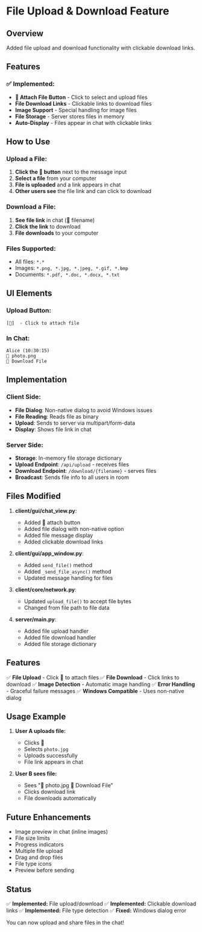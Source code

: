 # File Upload & Download Feature

## Overview
Added file upload and download functionality with clickable download links.

## Features

### ✅ Implemented:
- **📎 Attach File Button** - Click to select and upload files
- **File Download Links** - Clickable links to download files
- **Image Support** - Special handling for image files
- **File Storage** - Server stores files in memory
- **Auto-Display** - Files appear in chat with clickable links

## How to Use

### Upload a File:

1. **Click the 📎 button** next to the message input
2. **Select a file** from your computer
3. **File is uploaded** and a link appears in chat
4. **Other users see** the file link and can click to download

### Download a File:

1. **See file link** in chat (📎 filename)
2. **Click the link** to download
3. **File downloads** to your computer

### Files Supported:
- All files: `*.*`
- Images: `*.png, *.jpg, *.jpeg, *.gif, *.bmp`
- Documents: `*.pdf, *.doc, *.docx, *.txt`

## UI Elements

### Upload Button:
```
[📎]  - Click to attach file
```

### In Chat:
```
Alice (10:30:15)
📎 photo.png
🔗 Download File
```

## Implementation

### Client Side:
- **File Dialog**: Non-native dialog to avoid Windows issues
- **File Reading**: Reads file as binary
- **Upload**: Sends to server via multipart/form-data
- **Display**: Shows file link in chat

### Server Side:
- **Storage**: In-memory file storage dictionary
- **Upload Endpoint**: `/api/upload` - receives files
- **Download Endpoint**: `/download/{filename}` - serves files
- **Broadcast**: Sends file info to all users in room

## Files Modified

1. **client/gui/chat_view.py**:
   - Added 📎 attach button
   - Added file dialog with non-native option
   - Added file message display
   - Added clickable download links

2. **client/gui/app_window.py**:
   - Added `send_file()` method
   - Added `_send_file_async()` method
   - Updated message handling for files

3. **client/core/network.py**:
   - Updated `upload_file()` to accept file bytes
   - Changed from file path to file data

4. **server/main.py**:
   - Added file upload handler
   - Added file download handler
   - Added file storage dictionary

## Features

✅ **File Upload** - Click 📎 to attach files
✅ **File Download** - Click links to download
✅ **Image Detection** - Automatic image handling
✅ **Error Handling** - Graceful failure messages
✅ **Windows Compatible** - Uses non-native dialog

## Usage Example

1. **User A uploads file:**
   - Clicks 📎
   - Selects `photo.jpg`
   - Uploads successfully
   - File link appears in chat

2. **User B sees file:**
   - Sees "📎 photo.jpg 🔗 Download File"
   - Clicks download link
   - File downloads automatically

## Future Enhancements

- Image preview in chat (inline images)
- File size limits
- Progress indicators
- Multiple file upload
- Drag and drop files
- File type icons
- Preview before sending

## Status

✅ **Implemented:** File upload/download
✅ **Implemented:** Clickable download links
✅ **Implemented:** File type detection
✅ **Fixed:** Windows dialog error

You can now upload and share files in the chat!

